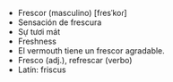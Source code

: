 - Frescor (masculino) [fɾesˈkoɾ]
- Sensación de frescura
- Sự tươi mát
- Freshness
- El vermouth tiene un frescor agradable.
- Fresco (adj.), refrescar (verbo)
- Latín: friscus